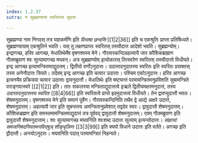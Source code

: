 ```yaml
---
index: 1.2.37
sutra: न सुब्रह्मण्यायां स्वरितस्य तूदात्तः

---
```

सुब्रह्मण्या नाम निगदस् तत्र यज्ञकर्मणि इति _विभाषा छन्दसि_ [[1|2|36]] इति च एकश्रुतिः प्राप्ता प्रतिषिध्यते। सुब्रह्मण्यायाम् एकश्रुतिर्न भवति। यस् तु लक्षणप्राप्तः स्वरितस् तस्यौदात्त आदेशो भवति। सुब्रह्मन्योम्। इन्द्रागच्छ, हरिव आगच्छ, मेधातिथेर्मेष वृषणश्वस्य मेने। गौरावस्कन्दिन्नहल्यायै जार कौशिकब्राह्मण गौतमब्रुवाण श्वः सुत्यामागच्छ मघवन्। अत्र सुब्रह्मण्योम् इत्योकारस् तित्स्वरेण स्वरितस् तस्यौदात्तो विधीयते। इन्द्र आगच्छ इत्यामन्त्रितमाद्युदत्तम्। द्वितीयो वर्णोऽनुदात्तः। उदात्तादनुदातस्य स्वरितः इति स्वरितः प्रसक्तस् तस्य अनेनौदात्तः त्रियते। तदेवम् इन्द्र आगच्छ इति चत्वार उदात्ताः। पश्चिम एकोऽनुदात्तः। हरिव आगच्छ इत्यनयैव प्रक्रियया चत्वार उदात्ताः द्वावनुदात्तौ। मेधातिथेः इति षष्ट्यन्तं परमामन्त्रितमनुप्रविशति सुबामन्त्रिते पराङ्गवत्स्वरे [[2|1|2]] इति। ततः सकलस्या मन्त्रिताद्युदात्तत्वे इऋते द्वितीयमक्षरमनुदात्तं, तस्य _उदात्तादनुदात्तस्य स्वरितः_ [[8|4|66]] इति स्वरितत्वे प्राप्ते इदमुदात्तत्वं विधीयते। तेन द्वावप्युदात्तौ भवतः। शेषमनुदात्तम्। वृषणश्वस्य मेने इति समानं पूर्वेण। गौरावस्कन्दिनिति तथैव द्वे आद्ये अक्षरे उदात्ते, शेषमनुदात्तम्। अहल्यायै जार इति सुबन्तस्य अमन्त्रितानुप्रवेशात् तद्वदेव स्वरः। द्वावुदात्तौ शेषमनुदात्तम्। कौशिकब्रह्मण इति समस्तमामन्त्रितमाद्युदात्तं तत्र पूर्ववद् द्वावुदात्तौ शेषमनुदात्तम्। एवम् गौतमब्रुवाण इति द्वावुदात्तौ शेषमनुदात्ताम्। श्वः सुत्यामागच्छ मघवनिति श्वःशब्द उदात्तः सुत्याम् इत्यन्तोदात्तः। _संज्ञायां समजनिषदनिपतमनविदषुञ् शीङ्भृञिणः_ [[3|3|99]] इति क्यपो विधाने उदात्तः इति वर्तते। अगच्छ इति द्वौदात्तौ। अन्त्योऽनुदत्तः। मघवनिति पदात् परमामन्त्रितं निहन्यते।